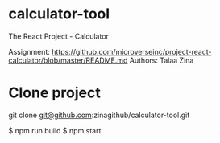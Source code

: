 # calculator-tool
 The React Project - Calculator
 
 Assignment: https://github.com/microverseinc/project-react-calculator/blob/master/README.md
 Authors: Talaa Zina 


# Clone project
   git clone git@github.com:zinagithub/calculator-tool.git

$ npm run build
$ npm start

